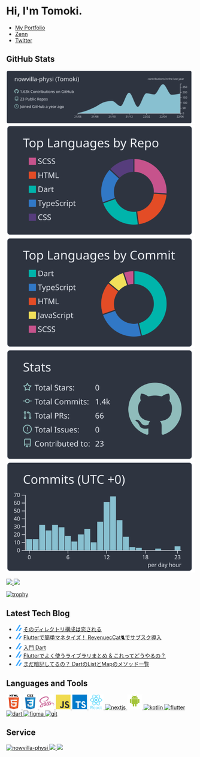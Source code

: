 <h1>Hi, I'm Tomoki.</h1>

* [My Portfolio](https://portfolio-tomoki.vercel.app/)
* [Zenn](https://zenn.dev/web_tips)
* [Twitter](https://twitter.com/nowvilla_physi)

<h2>GitHub Stats</h2>

[![](https://raw.githubusercontent.com/nowvilla-physi/nowvilla-physi/master/profile-summary-card-output/nord_dark/0-profile-details.svg)](https://github.com/vn7n24fzkq/github-profile-summary-cards)
[![](https://raw.githubusercontent.com/nowvilla-physi/nowvilla-physi/master/profile-summary-card-output/nord_dark/1-repos-per-language.svg)](https://github.com/vn7n24fzkq/github-profile-summary-cards) [![](https://raw.githubusercontent.com/nowvilla-physi/nowvilla-physi/master/profile-summary-card-output/nord_dark/2-most-commit-language.svg)](https://github.com/vn7n24fzkq/github-profile-summary-cards)
[![](https://raw.githubusercontent.com/nowvilla-physi/nowvilla-physi/master/profile-summary-card-output/nord_dark/3-stats.svg)](https://github.com/vn7n24fzkq/github-profile-summary-cards) [![](https://raw.githubusercontent.com/nowvilla-physi/nowvilla-physi/master/profile-summary-card-output/nord_dark/4-productive-time.svg)](https://github.com/vn7n24fzkq/github-profile-summary-cards)


<p align="left"> 
  <a href="https://github.com/nowvilla-physi">
    <img height="170px" src="https://github-readme-stats.vercel.app/api?username=nowvilla-physi&count_private=true&show_icons=true&theme=nord" />
  </a>
  <a href="https://github.com/nowvilla-physi">
    <img height="170px" src="https://github-readme-stats.vercel.app/api/top-langs/?username=nowvilla-physi&layout=compact&theme=nord" />
  </a>
</p>

[![trophy](https://github-profile-trophy.vercel.app/?username=nowvilla-physi&theme=nord&margin-w=8&column=7
)](https://github.com/ryo-ma/github-profile-trophy)

<h2 align="left">Latest Tech Blog</h2>

<!--[START POSTS]-->
- ![](icon/zenn.png) [そのディレクトリ構成は恋される](https://zenn.dev/web_tips/articles/530d02aaf90400)
- ![](icon/zenn.png) [Flutterで簡単マネタイズ！ RevenuecCat🐈でサブスク導入](https://zenn.dev/web_tips/books/c5ad4dcc0cdcc2)
- ![](icon/zenn.png) [入門 Dart](https://zenn.dev/web_tips/books/6bd1faebbacbc1)
- ![](icon/zenn.png) [Flutterでよく使うライブラリまとめ & これってどうやるの？](https://zenn.dev/web_tips/books/df8423bbb204a1)
- ![](icon/zenn.png) [まだ暗記してるの？ DartのListとMapのメソッド一覧](https://zenn.dev/web_tips/articles/8d7c2dc7810806)
<!--[END POSTS]-->

<h2 align="left">Languages and Tools</h2>
<p align="left">
    <a href="https://www.w3.org/html/" target="_blank" rel="noreferrer">
        <img src="https://raw.githubusercontent.com/devicons/devicon/master/icons/html5/html5-original-wordmark.svg" alt="html5" width="40" height="40" />
    </a>
    <a href="https://www.w3schools.com/css/" target="_blank" rel="noreferrer">
        <img src="https://raw.githubusercontent.com/devicons/devicon/master/icons/css3/css3-original-wordmark.svg" alt="css3" width="40" height="40" />
    </a>
    <a href="https://sass-lang.com" target="_blank" rel="noreferrer">
        <img src="https://raw.githubusercontent.com/devicons/devicon/master/icons/sass/sass-original.svg" alt="sass" width="40" height="40" />
    </a>
    <a href="https://developer.mozilla.org/en-US/docs/Web/JavaScript"target="_blank" rel="noreferrer">
        <img src="https://raw.githubusercontent.com/devicons/devicon/master/icons/javascript/javascript-original.svg" alt="javascript" width="40" height="40" />
    </a>
    <a href="https://www.typescriptlang.org/" target="_blank" rel="noreferrer">
        <img src="https://raw.githubusercontent.com/devicons/devicon/master/icons/typescript/typescript-original.svg" alt="typescript" width="40" height="40" />
    </a>
    <a href="https://reactjs.org/" target="_blank" rel="noreferrer">
        <img src="https://raw.githubusercontent.com/devicons/devicon/master/icons/react/react-original-wordmark.svg" alt="react" width="40" height="40" />
    </a>
    <a href="https://nextjs.org/" target="_blank" rel="noreferrer">
        <img src="https://cdn.worldvectorlogo.com/logos/nextjs-2.svg" alt="nextjs" width="40" height="40" />
    </a>
    <a href="https://developer.android.com" target="_blank" rel="noreferrer">
        <img src="https://raw.githubusercontent.com/devicons/devicon/master/icons/android/android-original-wordmark.svg" alt="android" width="40" height="40" />
    </a>
    <a href="https://kotlinlang.org" target="_blank" rel="noreferrer">
        <img src="https://www.vectorlogo.zone/logos/kotlinlang/kotlinlang-icon.svg" alt="kotlin" width="40" height="40" />
    </a>
    <a href="https://flutter.dev" target="_blank" rel="noreferrer">
        <img src="https://www.vectorlogo.zone/logos/flutterio/flutterio-icon.svg" alt="flutter" width="40" height="40" />
    </a>
    <a href="https://dart.dev" target="_blank" rel="noreferrer">
        <img src="https://www.vectorlogo.zone/logos/dartlang/dartlang-icon.svg" alt="dart" width="40" height="40" />
    </a>
    <a href="https://www.figma.com/" target="_blank" rel="noreferrer">
        <img src="https://www.vectorlogo.zone/logos/figma/figma-icon.svg" alt="figma" width="40" height="40" />
    </a>
    <a href="https://git-scm.com/" target="_blank" rel="noreferrer">
        <img src="https://www.vectorlogo.zone/logos/git-scm/git-scm-icon.svg" alt="git" width="40" height="40" />
    </a>
</p>

<h2>Service</h2>
<p align="left"> 
  <a href="https://github.com/nowvilla-physi/nowvilla-physi">
    <img src="https://komarev.com/ghpvc/?username=nowvilla-physi" alt="nowvilla-physi" />
  </a>
  <a href="https://twitter.com/nowvilla_physi">
    <img height="20" src="https://img.shields.io/twitter/follow/nowvilla_physi?label=Twitter&logo=twitter&style=flat" />
  </a>
  <a href="https://github.com/nowvilla-physi">
    <img height="20" src="https://img.shields.io/github/followers/nowvilla-physi?label=follow&logo=github&style=flat" />
  </a>
</p>
